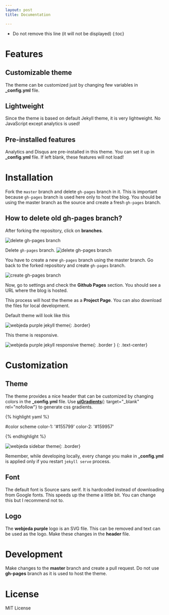 ```yaml
---
layout: post
title: Documentation

---
```


* Do not remove this line (it will not be displayed)
{:toc}

# Features

## Customizable theme
The theme can be customized just by changing few variables in **_config.yml** file.

## Lightweight
Since the theme is based on default Jekyll theme, it is very lightweight. No JavaScript except analytics is used!

## Pre-installed features
Analytics and Disqus are pre-installed in this theme. You can set it up in **_config.yml** file. If left blank, these features will not load!


# Installation
Fork the ``master`` branch and delete ``gh-pages`` branch in it. This is important because ``gh-pages`` branch is used here only to host the blog. You should be using the master branch as the source and create a fresh ``gh-pages`` branch.

## How to delete old **gh-pages** branch?
After forking the repository, click on **branches**.

![delete gh-pages branch]({{site.baseurl}}/images/delete-github-branch.png)

Delete ``gh-pages`` branch.
![delete gh-pages branch]({{site.baseurl}}/images/delete-github-branch-2.png)

You have to create a new ``gh-pages`` branch using the master branch. Go back to the forked repository and create ``gh-pages`` branch.

![create gh-pages branch]({{site.baseurl}}/images/create-gh-pages-branch.JPG)

Now, go to settings and check the **Github Pages** section. You should see a URL where the blog is hosted.

This process will host the theme as a **Project Page**. You can also download the files for local development.

Default theme will look like this

![webjeda purple jekyll theme]({{site.baseurl}}/images/webjeda-purple-jekyll-theme.png){: .border}

This theme is responsive.

![webjeda purple jekyll responsive theme]({{site.baseurl}}/images/webjeda-purple-jekyll-responsive-theme.png){: .border }
{: .text-center}


# Customization

## Theme
The theme provides a nice header that can be customized by changing colors in the **_config.yml** file. Use [**uiGradients**](http://uigradients.com/){: target="_blank" rel="nofollow"} to generate css gradients.

{% highlight yaml %}

#color scheme
color-1: '#155799'
color-2: '#159957'  

{% endhighlight %}

![webjeda sidebar theme]({{site.baseurl}}/images/webjeda-purple-jekyll-theme-2.png){: .border}

Remember, while developing locally, every change you make in **_config.yml** is applied only if you restart ``jekyll serve`` process.

## Font
The default font is Source sans serif. It is hardcoded instead of downloading from Google fonts. This speeds up the theme a little bit. You can change this but I recommend not to.

## Logo
The **webjeda purple** logo is an SVG file. This can be removed and text can be used as the logo. Make these changes in the **header** file.

# Development
Make changes to the **master** branch and create a pull request. Do not use **gh-pages** branch as it is used to host the theme.


# License
MIT License
